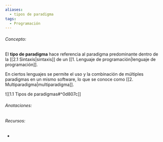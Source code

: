 ```yaml
---
aliases:
  - tipos de paradigma
tags:
  - Programación
---
```

###### Concepto:

El **tipo de paradigma** hace referencia al paradigma predominante dentro de la [[2.1 Sintaxis|sintaxis]] de un [[1. Lenguaje de programación|lenguaje de programación]].

En ciertos lenguajes se permite el uso y la combinación de múltiples paradigmas en un mismo software, lo que se conoce como [[2. Multiparadigma|multiparadigma]].

![[1.1 Tipos de paradigmas#^0d807c]]

###### Anotaciones:

> 

###### Recursos:

- []()



